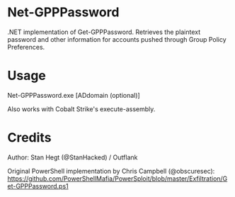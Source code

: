 # Net-GPPPassword
.NET implementation of Get-GPPPassword. Retrieves the plaintext password and other information for accounts pushed through Group Policy Preferences.

# Usage
Net-GPPPassword.exe [ADdomain (optional)]

Also works with Cobalt Strike's execute-assembly.

# Credits
Author: Stan Hegt (@StanHacked) / Outflank

Original PowerShell implementation by Chris Campbell (@obscuresec): https://github.com/PowerShellMafia/PowerSploit/blob/master/Exfiltration/Get-GPPPassword.ps1
